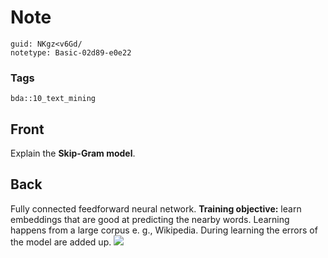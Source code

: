 # Note
```
guid: NKgz<v6Gd/
notetype: Basic-02d89-e0e22
```

### Tags
```
bda::10_text_mining
```

## Front
Explain the <b>Skip-Gram model</b>.

## Back
Fully connected feedforward neural network. <b>Training
objective:</b> learn embeddings that are good at predicting the
nearby words. Learning happens from a large corpus e. g.,
Wikipedia. During learning the errors of the model are added up.
<img src="paste-7b76b53eb595204d3613da1487b269a632caf0f4.jpg">
